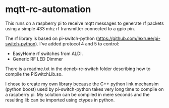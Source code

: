 # mqtt-rc-automation

This runs on a raspberry pi to receive mqtt messages to generate rf packets using a simple 433 mhz rf transmitter connected to a gpio pin.

The rf library is based on pi-switch-python (https://github.com/lexruee/pi-switch-python). I've added protocol 4 and 5 to control:

- EasyHome rf switches from ALDI.
- Generic RF LED Dimmer

There is a readme.txt in the deneb-rc-switch folder describing how to compile the PiSwitchLib.so.

I chose to create my own library because the  C++ python link  mechansim (python boost) used by pi-switch-python takes very long time to compile on a raspberry pi. My solution can be compiled in mere seconds and the resulting lib can be imported using ctypes in python.